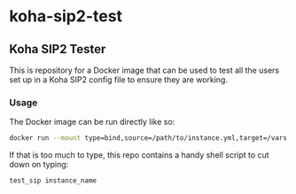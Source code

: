# koha-sip2-test

## Koha SIP2 Tester

This is repository for a Docker image that can be used to test all the users set up in a Koha SIP2 config file to ensure they are working.

### Usage

The Docker image can be run directly like so:
```bash
docker run --mount type=bind,source=/path/to/instance.yml,target=/vars.yml kylemhall/koha-sip2-test test_sip.pl /vars.yml"
```

If that is too much to type, this repo contains a handy shell script to cut down on typing:

```bash
test_sip instance_name
```
